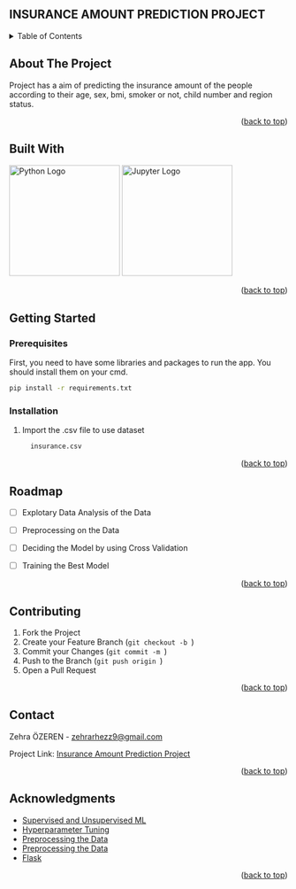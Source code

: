## INSURANCE AMOUNT PREDICTION PROJECT
 
<!-- Improved compatibility of back to top link: See: https://github.com/othneildrew/Best-README-Template/pull/73 -->
<a name="readme-top"></a>


<!-- TABLE OF CONTENTS -->
<details>
  <summary>Table of Contents</summary>
  <ol>
    <li>
      <a href="#about-the-project">About The Project</a>
      <ul>
        <li><a href="#built-with">Built With</a></li>
      </ul>
    </li>
    <li>
      <a href="#getting-started">Getting Started</a>
      <ul>
        <li><a href="#prerequisites">Prerequisites</a></li>
        <li><a href="#installation">Installation</a></li>
      </ul>
    </li>
    <li><a href="#roadmap">Roadmap</a></li>
    <li><a href="#contributing">Contributing</a></li>
    <li><a href="#contact">Contact</a></li>
    <li><a href="#acknowledgments">Acknowledgments</a></li>
  </ol>
</details>



<!-- ABOUT THE PROJECT -->
## About The Project

Project has a aim of predicting the insurance amount of the people according to their age, sex, bmi, smoker or not, child number and region status. 

<p align="right">(<a href="#readme-top">back to top</a>)</p>



## Built With

<!-- Embedded Python Logo -->
<img src="https://www.python.org/static/community_logos/python-logo-master-v3-TM-flattened.png" alt="Python Logo" width="200"/>
<img src="https://www.pngkey.com/png/full/532-5326567_there-is-a-tool-for-load-testing-the.png" alt="Jupyter Logo" width="200"/>


<p align="right">(<a href="#readme-top">back to top</a>)</p>



<!-- GETTING STARTED -->
## Getting Started

### Prerequisites

First, you need to have some libraries and packages to run the app. You should install them on your cmd. 
  ```sh
  pip install -r requirements.txt
  ```

### Installation

1. Import the .csv file to use dataset
   ```sh
     insurance.csv
   ```

<p align="right">(<a href="#readme-top">back to top</a>)</p>



<!-- ROADMAP -->
## Roadmap

- [ ] Explotary Data Analysis of the Data
- [ ] Preprocessing on the Data
- [ ] Deciding the Model by using Cross Validation
- [ ] Training the Best Model


<p align="right">(<a href="#readme-top">back to top</a>)</p>



<!-- CONTRIBUTING -->
## Contributing

1. Fork the Project
2. Create your Feature Branch (`git checkout -b `)
3. Commit your Changes (`git commit -m `)
4. Push to the Branch (`git push origin `)
5. Open a Pull Request

<p align="right">(<a href="#readme-top">back to top</a>)</p>



<!-- CONTACT -->
## Contact

Zehra ÖZEREN - zehrarhezz9@gmail.com

Project Link: [Insurance Amount Prediction Project](https://github.com/zehrarhez/insurance-prediction-GBM)

<p align="right">(<a href="#readme-top">back to top</a>)</p>



<!-- ACKNOWLEDGMENTS -->
## Acknowledgments

* [Supervised and Unsupervised ML](https://www.ibm.com/blog/supervised-vs-unsupervised-learning/)
* [Hyperparameter Tuning](https://www.geeksforgeeks.org/hyperparameter-tuning/)
* [Preprocessing the Data](https://www.geeksforgeeks.org/data-preprocessing-machine-learning-python/)
* [Preprocessing the Data](https://medium.com/almabetter/data-preprocessing-techniques-6ea145684812)
* [Flask](https://flask.palletsprojects.com/en/2.3.x/)

<p align="right">(<a href="#readme-top">back to top</a>)</p>




